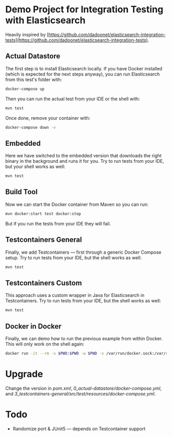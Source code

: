 # Demo Project for Integration Testing with Elasticsearch

Heavily inspired by [https://github.com/dadoonet/elasticsearch-integration-tests](https://github.com/dadoonet/elasticsearch-integration-tests).



## Actual Datastore

The first step is to install Elasticsearch locally.
If you have Docker installed (which is expected for the next steps anyway), you can run Elasticsearch from this test's folder with:

```sh
docker-compose up
```

Then you can run the actual test from your IDE or the shell with:

```sh
mvn test
```

Once done, remove your container with:

```sh
docker-compose down -v
```



## Embedded

Here we have switched to the embedded version that downloads the right binary in the background and runs it for you.
Try to run tests from your IDE, but your shell works as well:

```sh
mvn test
```



## Build Tool

Now we can start the Docker container from Maven so you can run:

```sh
mvn docker:start test docker:stop
```

But if you run the tests from your IDE they will fail.



## Testcontainers General

Finally, we add Testcontainers — first through a generic Docker Compose setup.
Try to run tests from your IDE, but the shell works as well:

```sh
mvn test
```



## Testcontainers Custom

This approach uses a custom wrapper in Java for Elasticsearch in Testcontainers.
Try to run tests from your IDE, but the shell works as well:

```sh
mvn test
```



## Docker in Docker

Finally, we can demo how to run the previous example from within Docker.
This will only work on the shell again:

```sh
docker run -it --rm -v $PWD:$PWD -w $PWD -v /var/run/docker.sock:/var/run/docker.sock maven:3 mvn --projects :4_testcontainers-custom test
```


# Upgrade

Change the version in *pom.xml*, *0_actual-datastore/docker-compose.yml*, and *3_testcontainers-general/src/test/resources/docker-compose.yml*.


# Todo

* Randomize port & JUnit5 — depends on Testcontainer support
